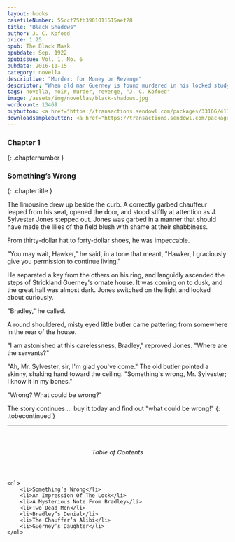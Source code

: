 ```yaml
---
layout: books
casefileNumber: 55ccf75fb3901011515aef28
title: "Black Shadows"
author: J. C. Kofoed
price: 1.25
opub: The Black Mask
opubdate: Sep. 1922
opubissue: Vol. 1, No. 6
pubdate: 2016-11-15
category: novella
descriptive: "Murder: for Money or Revenge"
descriptor: "When old man Guerney is found murdered in his locked study, then the prime suspect and a mysterious tattooed man are also found murdered, newspaperman Johnny Suggs is determined to prove Mildred Guerney's innocense and prove himself to his father."
tags: novella, noir, murder, revenge, "J. C. Kofoed"
image: /assets/img/novellas/black-shadows.jpg
wordcount: 13469
buybutton: <a href="https://transactions.sendowl.com/packages/33166/417B8FBF/add_to_cart" rel="nofollow" class="add-to-cart">Add to Cart</a><script type="text/javascript" src="https://transactions.sendowl.com/assets/sendowl.js" ></script>
downloadsamplebutton: <a href="https://transactions.sendowl.com/packages/33167/B136C1FE/add_to_cart" rel="nofollow" class="add-to-cart">Get Sample</a><script type="text/javascript" src="https://transactions.sendowl.com/assets/sendowl.js" ></script>
---
```


### Chapter 1
{: .chapternumber }

### Something’s Wrong
{: .chaptertitle }

The limousine drew up beside the curb. A correctly garbed chauffeur leaped from his seat, opened the door, and stood stiffly at attention as J. Sylvester Jones stepped out. Jones was garbed in a manner that should have made the lilies of the field blush with shame at their shabbiness. 

From thirty-dollar hat to forty-dollar shoes, he was impeccable. 

"You may wait, Hawker," he said, in a tone that meant, "Hawker, I graciously give you permission to continue living." 

He separated a key from the others on his ring, and languidly ascended the steps of Strickland Guerney's ornate house. It was coming on to dusk, and the great hall was almost dark. Jones switched on the light and looked about curiously. 

"Bradley," he called. 

A round shouldered, misty eyed little butler came pattering from somewhere in the rear of the house. 

"I am astonished at this carelessness, Bradley," reproved Jones. "Where are the servants?" 

"Ah, Mr. Sylvester, sir, I'm glad you've come." The old butler pointed a skinny, shaking hand toward the ceiling. "Something's wrong, Mr. Sylvester; I know it in my bones." 

"Wrong? What could be wrong?"

The story continues &hellip; buy it today and find out "what could be wrong!"
{: .tobecontinued }

<hr>
<br>

<div class="toc">
	<header>
		<h6>Table of Contents</h6>
	</header>

	<ol>
		<li>Something’s Wrong</li>
		<li>An Impression Of The Lock</li>
		<li>A Mysterious Note From Bradley</li>
		<li>Two Dead Men</li>
		<li>Bradley’s Denial</li>
		<li>The Chauffer’s Alibi</li>
		<li>Guerney’s Daughter</li>
	</ol>

</div>